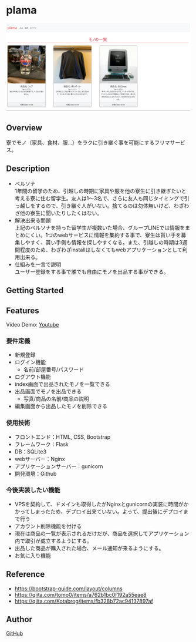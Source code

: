 # plama
![This is an image](https://github.com/Sosuke1019/plama/blob/main/static/images/plama_indexpage.png)

## Overview
寮でモノ（家具、食材、服...）をラクに引き継ぐ事を可能にするフリマサービス。

## Description
- ペルソナ <br>
1年間の留学のため、引越しの時期に家具や服を他の寮生に引き継ぎたいと考える寮に住む留学生。友人は1～3名で、さらに友人も同じタイミングで引っ越しをするので、引き継ぐ人がいない。捨てるのは勿体無いけど、わざわざ他の寮生に聞いたりしたくはない。
- 解決出来る問題 <br>
上記のペルソナを持った留学生が複数いた場合、グループLINEでは情報をまとめにくい。1つのwebサービスに情報を集約する事で、寮生は貰い手を募集しやすく、貰い手側も情報を探しやすくなる。また、引越しの時期は3週間程度のため、わざわざinstallはしなくてもwebアプリケーションとして利用出来る。
- 仕組みを一言で説明 <br>
ユーザー登録をする事で誰でも自由にモノを出品する事ができる。

## Getting Started

## Features
Video Demo: [Youtube](https://github.com/Sosuke1019) <br>

### 要件定義 
- 新規登録
- ログイン機能
	- 名前/部屋番号/パスワード
- ログアウト機能
- index画面で出品されたモノを一覧できる
- 出品画面でモノを出品できる
	- 写真/商品の名前/商品の説明
-  編集画面から出品したモノを削除できる

### 使用技術
- フロントエンド：HTML, CSS, Bootstrap
- フレームワーク：Flask
- DB：SQLite3
- webサーバー：Nginx
- アプリケーションサーバー：gunicorn
- 開発環境：Github

### 今後実装したい機能
- VPSを契約して、ドメインも取得したがNginxとgunicornの実装に時間がかかってしまったため、デプロイ出来ていない。よって、提出後にデプロイまで行う
- アカウント削除機能を付ける
- 現在は商品の一覧が表示されるだけだが、商品を選択してアプリケーション内で取引が成立するようにする。
- 出品した商品が購入された場合、メール通知が来るようにする。
- お気に入り機能

## Reference
- https://bootstrap-guide.com/layout/columns
- https://qiita.com/tomo0/items/a762b1bc0f192a55eae8
- https://qiita.com/Kotabrog/items/fb328b72ac94137897af

## Author
[GitHub](https://github.com/Sosuke1019)
